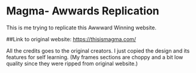 # Magma- Awwards Replication
This is me trying to replicate this Awwward Winning website.

##Link to original website:
https://thisismagma.com/

All the credits goes to the original creators.
I just copied the design and its features for self learning.
(My frames sections are choppy and a bit low quality since they were ripped from original website.)

